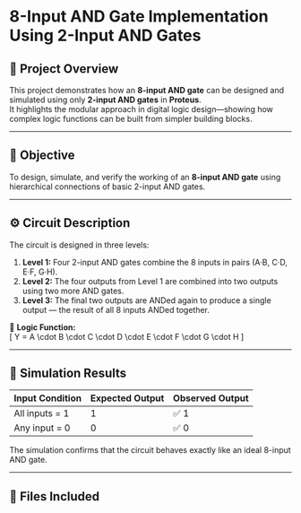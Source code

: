# 8-Input AND Gate Implementation Using 2-Input AND Gates

## 🧠 Project Overview
This project demonstrates how an **8-input AND gate** can be designed and simulated using only **2-input AND gates** in **Proteus**.  
It highlights the modular approach in digital logic design—showing how complex logic functions can be built from simpler building blocks.

---

## 🎯 Objective
To design, simulate, and verify the working of an **8-input AND gate** using hierarchical connections of basic 2-input AND gates.

---

## ⚙️ Circuit Description
The circuit is designed in three levels:
1. **Level 1:** Four 2-input AND gates combine the 8 inputs in pairs (A·B, C·D, E·F, G·H).  
2. **Level 2:** The four outputs from Level 1 are combined into two outputs using two more AND gates.  
3. **Level 3:** The final two outputs are ANDed again to produce a single output — the result of all 8 inputs ANDed together.

🧩 **Logic Function:**  
\[
Y = A \cdot B \cdot C \cdot D \cdot E \cdot F \cdot G \cdot H
\]

---

## 🔬 Simulation Results
| Input Condition | Expected Output | Observed Output |
|------------------|----------------|----------------|
| All inputs = 1 | 1 | ✅ 1 |
| Any input = 0 | 0 | ✅ 0 |

The simulation confirms that the circuit behaves exactly like an ideal 8-input AND gate.

---

## 🧾 Files Included
